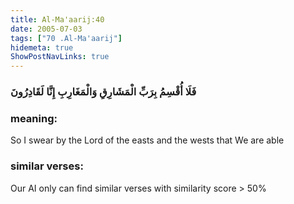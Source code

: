 ```yaml
---
title: Al-Ma'aarij:40
date: 2005-07-03
tags: ["70 .Al-Ma'aarij"]
hidemeta: true 
ShowPostNavLinks: true 
---
```

### فَلَا أُقْسِمُ بِرَبِّ الْمَشَارِقِ وَالْمَغَارِبِ إِنَّا لَقَادِرُونَ
### meaning: 
So I swear by the Lord of the easts and the wests that We are able
### similar verses: 

Our AI only can find similar verses with similarity score > 50% 




